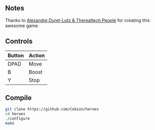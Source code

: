 ## Notes
Thanks to [Alexandre Duret-Lutz & Therealtech People](https://heroes.sourceforge.net/) for creating this awesome game.

## Controls

| Button | Action |
|--|--| 
|DPAD| Move|
|B| Boost|
|Y| Stop|

## Compile ## 

```bash
git clone https://github.com/Cebion/heroes
cd heroes
./configure
make
```


